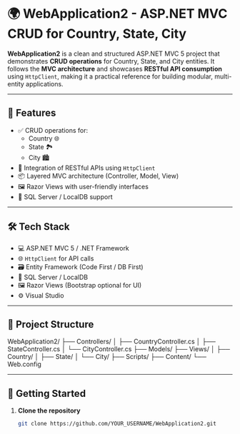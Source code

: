# 🌍 WebApplication2 - ASP.NET MVC CRUD for Country, State, City

**WebApplication2** is a clean and structured ASP.NET MVC 5 project that demonstrates **CRUD operations** for Country, State, and City entities. It follows the **MVC architecture** and showcases **RESTful API consumption** using `HttpClient`, making it a practical reference for building modular, multi-entity applications.

---

## 🚀 Features

- ✅ CRUD operations for:
  - Country 🌐
  - State 🏞️
  - City 🏙️
- 🔗 Integration of RESTful APIs using `HttpClient`
- 📦 Layered MVC architecture (Controller, Model, View)
- 🖼️ Razor Views with user-friendly interfaces
- 💾 SQL Server / LocalDB support

---

## 🛠️ Tech Stack

- 💻 ASP.NET MVC 5 / .NET Framework
- 🌐 `HttpClient` for API calls
- 🗃️ Entity Framework (Code First / DB First)
- 💾 SQL Server / LocalDB
- 🖼️ Razor Views (Bootstrap optional for UI)
- ⚙️ Visual Studio

---

## 📁 Project Structure

WebApplication2/ ├── Controllers/ │ ├── CountryController.cs │ ├── StateController.cs │ └── CityController.cs ├── Models/ ├── Views/ │ ├── Country/ │ ├── State/ │ └── City/ ├── Scripts/ ├── Content/ └── Web.config


---

## 🧪 Getting Started

1. **Clone the repository**
   ```bash
   git clone https://github.com/YOUR_USERNAME/WebApplication2.git
